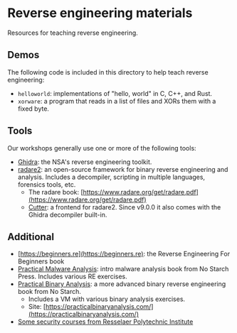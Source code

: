 # Reverse engineering materials
Resources for teaching reverse engineering.

## Demos
The following code is included in this directory to help teach reverse engineering:

- `helloworld`: implementations of "hello, world" in C, C++, and Rust.
- `xorware`: a program that reads in a list of files and XORs them with a fixed byte.

## Tools
Our workshops generally use one or more of the following tools:

- [Ghidra](https://ghidra-sre.org/): the NSA's reverse engineering toolkit.
- [radare2](https://www.radare.org/r/): an open-source framework for binary reverse engineering and analysis. Includes a decompiler, scripting in multiple languages, forensics tools, etc.
  - The radare book: [https://www.radare.org/get/radare.pdf](https://www.radare.org/get/radare.pdf)
  - [Cutter](https://cutter.re/): a frontend for radare2. Since v9.0.0 it also comes with the Ghidra decompiler built-in.

## Additional
- [https://beginners.re](https://beginners.re): the Reverse Engineering For Beginners book
- [Practical Malware Analysis](https://nostarch.com/malware): intro malware analysis book from No Starch Press. Includes various RE exercises.
- [Practical Binary Analysis](https://nostarch.com/binaryanalysis): a more advanced binary reverse engineering book from No Starch.
  - Includes a VM with various binary analysis exercises.
  - Site: [https://practicalbinaryanalysis.com/](https://practicalbinaryanalysis.com/)
- [Some security courses from Resselaer Polytechnic Institute](https://github.com/JeremyBlackthorne/RPISEC-Courses)
